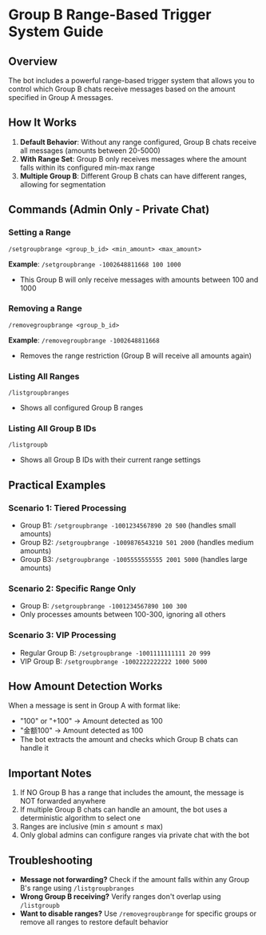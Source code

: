 # Group B Range-Based Trigger System Guide

## Overview
The bot includes a powerful range-based trigger system that allows you to control which Group B chats receive messages based on the amount specified in Group A messages.

## How It Works
1. **Default Behavior**: Without any range configured, Group B chats receive all messages (amounts between 20-5000)
2. **With Range Set**: Group B only receives messages where the amount falls within its configured min-max range
3. **Multiple Group B**: Different Group B chats can have different ranges, allowing for segmentation

## Commands (Admin Only - Private Chat)

### Setting a Range
```
/setgroupbrange <group_b_id> <min_amount> <max_amount>
```
**Example**: `/setgroupbrange -1002648811668 100 1000`
- This Group B will only receive messages with amounts between 100 and 1000

### Removing a Range
```
/removegroupbrange <group_b_id>
```
**Example**: `/removegroupbrange -1002648811668`
- Removes the range restriction (Group B will receive all amounts again)

### Listing All Ranges
```
/listgroupbranges
```
- Shows all configured Group B ranges

### Listing All Group B IDs
```
/listgroupb
```
- Shows all Group B IDs with their current range settings

## Practical Examples

### Scenario 1: Tiered Processing
- Group B1: `/setgroupbrange -1001234567890 20 500` (handles small amounts)
- Group B2: `/setgroupbrange -1009876543210 501 2000` (handles medium amounts)
- Group B3: `/setgroupbrange -1005555555555 2001 5000` (handles large amounts)

### Scenario 2: Specific Range Only
- Group B: `/setgroupbrange -1001234567890 100 300`
- Only processes amounts between 100-300, ignoring all others

### Scenario 3: VIP Processing
- Regular Group B: `/setgroupbrange -1001111111111 20 999`
- VIP Group B: `/setgroupbrange -1002222222222 1000 5000`

## How Amount Detection Works
When a message is sent in Group A with format like:
- "100" or "+100" → Amount detected as 100
- "金额100" → Amount detected as 100
- The bot extracts the amount and checks which Group B chats can handle it

## Important Notes
1. If NO Group B has a range that includes the amount, the message is NOT forwarded anywhere
2. If multiple Group B chats can handle an amount, the bot uses a deterministic algorithm to select one
3. Ranges are inclusive (min ≤ amount ≤ max)
4. Only global admins can configure ranges via private chat with the bot

## Troubleshooting
- **Message not forwarding?** Check if the amount falls within any Group B's range using `/listgroupbranges`
- **Wrong Group B receiving?** Verify ranges don't overlap using `/listgroupb`
- **Want to disable ranges?** Use `/removegroupbrange` for specific groups or remove all ranges to restore default behavior
